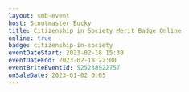 ```yaml
---
layout: smb-event
host: Scoutmaster Bucky
title: Citizenship in Society Merit Badge Online
online: true
badge: citizenship-in-society
eventDateStart: 2023-02-18 15:30
eventDateEnd: 2023-02-18 22:00
eventBriteEventId: 525238922757
onSaleDate: 2023-01-02 0:05
---
```

